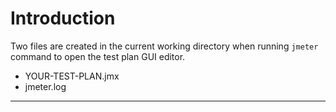 # Introduction

Two files are created in the current working directory when running `jmeter` command to open the test plan GUI editor.

* YOUR-TEST-PLAN.jmx
* jmeter.log

---
